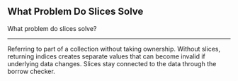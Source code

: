 ## What Problem Do Slices Solve

What problem do slices solve?

---

Referring to part of a collection without taking ownership. Without slices, returning indices creates separate values that can become invalid if underlying data changes. Slices stay connected to the data through the borrow checker.

